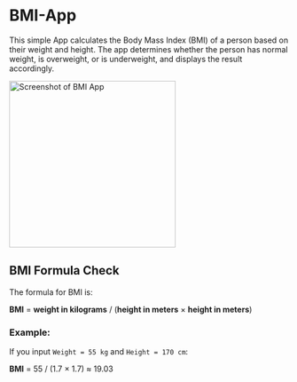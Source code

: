 # BMI-App

This simple App calculates the Body Mass Index (BMI) of a person based on their weight and height. The app determines whether the person has normal weight, is overweight, or is underweight, and displays the result accordingly.

<img src="https://github.com/user-attachments/assets/b7a9355a-c512-4601-b96f-6150607fb99d" alt="Screenshot of BMI App" width="300"/>

## BMI Formula Check
The formula for BMI is:

**BMI** = **weight in kilograms** / (**height in meters** × **height in meters**)

### Example:
If you input `Weight = 55 kg` and `Height = 170 cm`:

**BMI** = 55 / (1.7 × 1.7) ≈ 19.03
